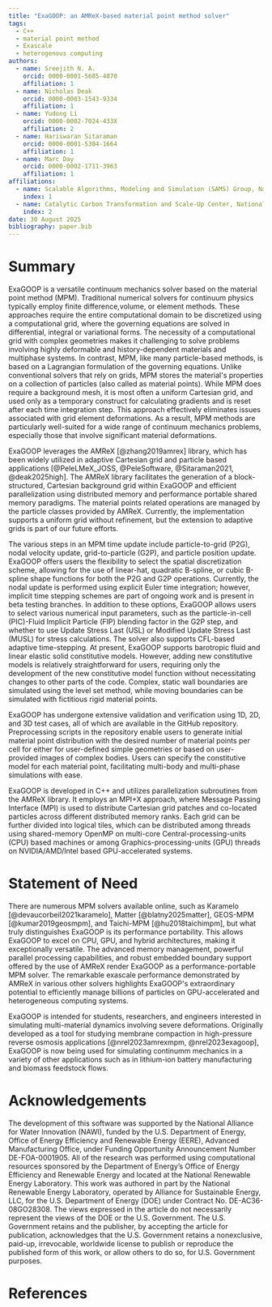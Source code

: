 ```yaml
---
title: "ExaGOOP: an AMReX-based material point method solver"
tags:
  - C++
  - material point method
  - Exascale
  - heterogenous computing
authors:
  - name: Sreejith N. A.
    orcid: 0000-0001-5685-4070
    affiliation: 1
  - name: Nicholas Deak
    orcid: 0000-0003-1543-9334
    affiliation: 1
  - name: Yudong Li
    orcid: 0000-0002-7024-433X
    affiliation: 2
  - name: Hariswaran Sitaraman
    orcid: 0000-0001-5304-1664
    affiliation: 1
  - name: Marc Day
    orcid: 0000-0002-1711-3963
    affiliation: 1
affiliations:
  - name: Scalable Algorithms, Modeling and Simulation (SAMS) Group, National Renewable Energy Laboratory, USA
    index: 1
  - name: Catalytic Carbon Transformation and Scale-Up Center, National Renewable Energy Laboratory, USA
    index: 2  
date: 30 August 2025
bibliography: paper.bib
---
```


# Summary

ExaGOOP is a versatile continuum mechanics solver based on the material point method (MPM). Traditional numerical solvers for continuum physics typically employ finite difference,volume, or element methods. These approaches require the entire computational domain to be discretized using a computational grid, where the governing equations are solved in differential, integral or variational forms. The necessity of a computational grid with complex geometries makes it challenging to solve problems involving highly deformable and history-dependent materials and multiphase systems. In contrast, MPM, like many particle-based methods, is based on a Lagrangian formulation of the governing equations. Unlike conventional solvers that rely on grids, MPM stores the material's properties on a collection of particles (also called as material points). While MPM does require a background mesh, it is most often a uniform Cartesian grid, and used only as a temporary construct for calculating gradients and is reset after each time integration step. This approach effectively eliminates issues associated with grid element deformations. As a result, MPM methods are particularly well-suited for a wide range of continuum mechanics problems, especially those that involve significant material deformations.

ExaGOOP leverages the AMReX [@zhang2019amrex] library, which has been widely utilized in adaptive Cartesian grid and particle based applications [@PeleLMeX_JOSS, @PeleSoftware, @Sitaraman2021, @deak2025high]. The AMReX library facilitates the generation of a block-structured, Cartesian background grid within ExaGOOP and efficient parallelization using distributed memory and performance portable shared memory paradigms. The material points related operations are managed by the particle classes provided by AMReX. 
 Currently, the implementation supports a uniform grid without refinement, but the extension to adaptive grids is part of our future efforts. 

The various steps in an MPM time update include particle-to-grid (P2G), nodal velocity update, grid-to-particle (G2P), and particle position update. ExaGOOP offers users the flexibility to select the spatial discretization scheme, allowing for the use of linear-hat, quadratic B-spline, or cubic B-spline shape functions for both the P2G and G2P operations. Currently, the nodal update is performed using explicit Euler time integration; however, implicit time stepping schemes are part of ongoing work and is present in beta testing branches. In addition to these options, ExaGOOP allows users to select various numerical input parameters, such as the particle-in-cell (PIC)-Fluid Implicit Particle (FIP) blending factor in the G2P step, and whether to use Update Stress Last (USL) or Modified Update Stress Last (MUSL) for stress calculations. The solver also supports CFL-based adaptive time-stepping. At present, ExaGOOP supports barotropic fluid and linear elastic solid constitutive models. However, adding new constitutive models is relatively straightforward for users, requiring only the development of the new constitutive model function without necessitating changes to other parts of the code. Complex, static wall boundaries are simulated using the level set method, while moving boundaries can be simulated with fictitious rigid material points.

ExaGOOP has undergone extensive validation and verification using 1D, 2D, and 3D test cases, all of which are available in the GitHub repository. Preprocessing scripts in the repository enable users to generate initial material point distribution with the desired number of material points per cell for either for user-defined simple geometries or based on user-provided images of complex bodies. Users can specify the constitutive model for each material point, facilitating multi-body and multi-phase simulations with ease.

ExaGOOP is developed in C++ and utilizes parallelization subroutines from the AMReX library. It employs an MPI+X approach, where Message Passing Interface (MPI) is used to distribute Cartesian grid patches and co-located particles across different distributed memory ranks. Each grid can be further divided into logical tiles, which can be distributed among threads using shared-memory OpenMP on multi-core Central-processing-units (CPU) based machines or among Graphics-processing-units (GPU) threads on NVIDIA/AMD/Intel based GPU-accelerated systems.

# Statement of Need

There are numerous MPM solvers available online, such as Karamelo [@devaucorbeil2021karamelo], Matter [@blatny2025matter], GEOS-MPM [@kumar2019geosmpm], and Taichi-MPM [@hu2018taichimpm], but what truly distinguishes ExaGOOP is its performance portability. This allows ExaGOOP to excel on CPU, GPU, and hybrid architectures, making it exceptionally versatile. The advanced memory management, powerful parallel processing capabilities, and robust embedded boundary support offered by the use of AMReX render ExaGOOP as a performance-portable MPM solver. The remarkable exascale performance demonstrated by AMReX in various other solvers highlights ExaGOOP's extraordinary potential to efficiently manage billions of particles on GPU-accelerated and heterogeneous computing systems.

ExaGOOP is intended for students, researchers, and engineers interested in simulating multi-material dynamics involving severe deformations. Originally developed as a tool for studying membrane compaction in high-pressure reverse osmosis applications [@nrel2023amrexmpm, @nrel2023exagoop], ExaGOOP is now being used for simulating continumm mechanics in a variety of other applications such as in lithium-ion battery manufacturing and biomass feedstock flows.

# Acknowledgements

The development of this software was supported by the National Alliance for Water Innovation (NAWI), funded by the U.S. Department of Energy, Office of Energy Efficiency and Renewable Energy (EERE), Advanced Manufacturing Office, under Funding Opportunity Announcement Number DE-FOA-0001905. All of the research was performed using computational resources sponsored by the Department of Energy’s Office of Energy Efficiency and Renewable Energy and located at the National Renewable Energy Laboratory. This work was authored in part by the National Renewable Energy Laboratory, operated by Alliance for Sustainable Energy, LLC, for the U.S. Department of Energy (DOE) under Contract No. DE-AC36-08GO28308. The views expressed in the article do not
necessarily represent the views of the DOE or the U.S. Government. The U.S. Government retains and the publisher, by accepting the article for publication, acknowledges that the U.S. Government retains a nonexclusive, paid-up, irrevocable, worldwide license to publish or reproduce the published form of this work, or allow others to do so, for U.S. Government purposes.

# References


